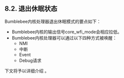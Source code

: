 ## **8.2. 退出休眠状态**

Bumblebee内核处理器退出休眠模式的要点如下：

- Bumblebee内核的输出信号core_wfi_mode会相应拉低。
- Bumblebee内核处理器可以通过以下四种方式被唤醒：
  - NMI
  - 中断
  - Event
  - Debug请求

下文将予以详细介绍 。

